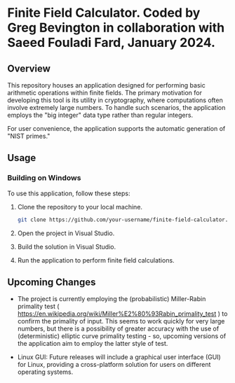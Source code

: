 # Finite Field Calculator. Coded by Greg Bevington in collaboration with Saeed Fouladi Fard, January 2024.

## Overview

This repository houses an application designed for performing basic arithmetic operations within finite fields. The primary motivation for developing this tool is its utility in cryptography, where computations often involve extremely large numbers. To handle such scenarios, the application employs the "big integer" data type rather than regular integers.

For user convenience, the application supports the automatic generation of "NIST primes."

## Usage

### Building on Windows

To use this application, follow these steps:

1. Clone the repository to your local machine.

    ```bash
    git clone https://github.com/your-username/finite-field-calculator.git
    ```

2. Open the project in Visual Studio.

3. Build the solution in Visual Studio.

4. Run the application to perform finite field calculations.


## Upcoming Changes

- The project is currently employing the (probabilistic) Miller-Rabin primality test ( https://en.wikipedia.org/wiki/Miller%E2%80%93Rabin_primality_test ) to confirm the primality of input. This seems to work quickly for very large numbers, but there is a possibility of greater accuracy with the use of (deterministic) elliptic curve primality testing - so, upcoming versions of the application aim to employ the latter style of test.

- Linux GUI: Future releases will include a graphical user interface (GUI) for Linux, providing a cross-platform solution for users on different operating systems.
